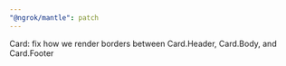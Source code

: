```yaml
---
"@ngrok/mantle": patch
---
```


Card: fix how we render borders between Card.Header, Card.Body, and Card.Footer
